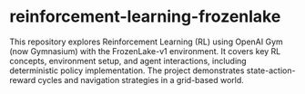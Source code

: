 # reinforcement-learning-frozenlake
This repository explores Reinforcement Learning (RL) using OpenAI Gym (now Gymnasium) with the FrozenLake-v1 environment. It covers key RL concepts, environment setup, and agent interactions, including deterministic policy implementation. The project demonstrates state-action-reward cycles and navigation strategies in a grid-based world.
